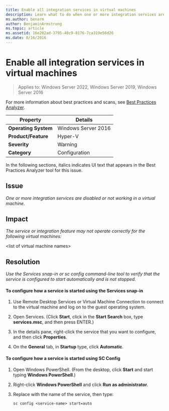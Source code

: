 ```yaml
---
title: Enable all integration services in virtual machines
description: Learn what to do when one or more integration services are disabled or not working in a virtual machine.
ms.author: benarm
author: BenjaminArmstrong
ms.topic: article
ms.assetid: 16e202ad-3795-40c9-8176-7ca319e56d26
ms.date: 8/16/2016
---
```

# Enable all integration services in virtual machines

>Applies to: Windows Server 2022, Windows Server 2019, Windows Server 2016

For more information about best practices and scans, see [Best Practices Analyzer](/previous-versions/windows/it-pro/windows-server-2008-R2-and-2008/dd759260(v=ws.11)).

|Property|Details|
|-|-|
|**Operating System**|Windows Server 2016|
|**Product/Feature**|Hyper-V|
|**Severity**|Warning|
|**Category**|Configuration|

In the following sections, italics indicates UI text that appears in the Best Practices Analyzer tool for this issue.

## Issue

*One or more integration services are disabled or not working in a virtual machine.*

## Impact

*The service or integration feature may not operate correctly for the following virtual machines:*

\<list of virtual machine names>

## Resolution

*Use the Services snap-in or sc config command-line tool to verify that the service is configured to start automatically and is not stopped.*

#### To configure how a service is started using the Services snap-in

1.  Use Remote Desktop Services or Virtual Machine Connection to connect to the virtual machine and log on to the guest operating system.

2.  Open Services. (Click **Start**, click in the **Start Search** box, type **services.msc**, and then press ENTER.)

3.  In the details pane, right-click the service that you want to configure, and then click **Properties**.

4.  On the **General** tab, in **Startup** type, click **Automatic**.

#### To configure how a service is started using SC Config

1.  Open Windows PowerShell. (From the desktop, click **Start** and start typing **Windows PowerShell**.)

2.  Right-click **Windows PowerShell** and click **Run as administrator**.

3.  Replace <service-name> with the name of the service, then type:

    ```
    sc config <service-name> start=auto
    ```
